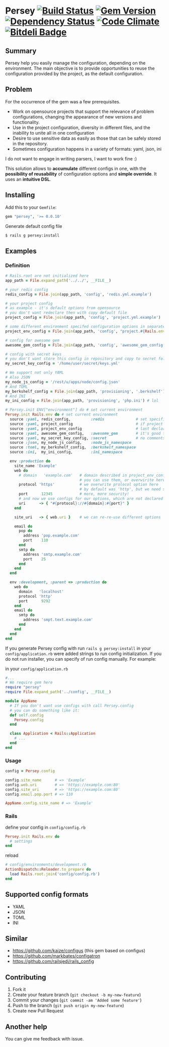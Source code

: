 # Persey [![Build Status](https://travis-ci.org/zzet/persey.png?branch=master)](https://travis-ci.org/zzet/persey) [![Gem Version](https://badge.fury.io/rb/persey.png)](http://badge.fury.io/rb/persey) [![Dependency Status](https://gemnasium.com/zzet/persey.png)](https://gemnasium.com/zzet/persey) [![Code Climate](https://codeclimate.com/github/zzet/persey.png)](https://codeclimate.com/github/zzet/persey) [![Bitdeli Badge](https://d2weczhvl823v0.cloudfront.net/zzet/persey/trend.png)](https://bitdeli.com/free "Bitdeli Badge")


## Summary

Persey help you easily manage the configuration, depending on the environment.
The main objective is to provide opportunities to reuse the
configuration provided by the project, as the default configuration.

## Problem

For the occurrence of the gem was a few prerequisites.

 * Work on opensource projects that support the relevance of problem configurations, changing the appearance of new versions and functionality.
 * Use in the project configuration, diversity in different files, and the inability to unite all in one configuration
 * Desire to use sensitive data as easily as those that can be safely stored in the repository.
 * Sometimes configuration happens in a variety of formats: yaml, json, ini

I do not want to engage in writing parsers, I want to work fine :)

This solution allows to **accumulate** different configs in one, with the **possibility of reusability** of configuration options and **simple override**. It uses an **intuitive DSL**.

## Installing

Add this to your `Gemfile`:

``` ruby
gem "persey", '>= 0.0.10'
```

Generate default config file

``` bash
$ rails g persey:install
```

## Examples

### Definition

``` ruby
# Rails.root are not initialized here
app_path = File.expand_path('../../', __FILE__)

# your redis config
redis_config = File.join(app_path, 'config', 'redis.yml.example')

# your project config
# as example - it's default options from opensource
# you don't want redeclare then with copy default file
project_config = File.join(app_path, 'config', 'project.yml.example')

# some different environment specifed configuration options in separate config
project_env_config = File.join(app_path, 'config', "project.#{Rails.env}.yml")

# config for awesome gem
awesome_gem_config = File.join(app_path, 'config', 'awesome_gem_config.yml')

# config with secret keys
# you don't want store this config in repository and copy to secret folder on host machine
my_secret_key_config = '/home/user/secret/keys.yml'

# We support not only YAML
# Also JSON
my_node_js_config = '/rest/u/apps/node/config.json'
# And TOML
my_berkshelf_config = File.join(app_path, 'provisioning', '.berkshelf')
# And INI
my_ini_config = File.join(app_path, 'provisioning', 'php.ini') # lol

# Persey.init ENV["environment"] do # set current environment
Persey.init Rails.env do # set current environment
  source :yaml, redis_config,         :redis              # set specific namespace for settings (mount config in :redis key)
  source :yaml, project_config                            # if project config and project_env_config have some options keys
  source :yaml, project_env_config                        # last declared keys overwite before declared
  source :yaml, awesome_gem_config,   :awesome_gem        # it's good to mount unknown configs to special :namespace
  source :yaml, my_secret_key_config, :secret             # no comments. It's secret!
  source :json, my_node_js_config,    :node_js_namespace
  source :toml, my_berkshelf_config,  :berkshelf_namespace
  source :ini,  my_ini_config,        :ini_namespace

  env :production do
    site_name 'Example'
    web do
      # domain   'example.com'   # domain described in project_env_config
                                 # you can use them, or overwirite here
      protocol 'https'           # we overwrite prolocol option here
                                 # by default was 'http', but we need some little security
      port      12345            # more, more security!
      # and now we use configs for our options, which are not declared in any config
      uri      -> { "#{protocol}://#{domain}:#{port}" }
    end

    site_uri   -> { web.uri }    # we can re-re-use different options

    email do
      pop do
        address 'pop.example.com'
        port    110
      end
      smtp do
        address 'smtp.example.com'
        port    25
      end
    end
  end

  env :development, :parent => :production do
    web do
      domain   'localhost'
      protocol 'http'
      port      9292
    end
    email do
      smtp do
        address 'smpt.text.example.com'
      end
    end
  end
end
```
If you generate Persey config with run `rails g persey:install` in your `config/application.rb` were added strings to run config initialization. If you do not run installer, you can specify of run config manually. For example:

in your `config/application.rb`

``` ruby
#...
# We require gem here
require "persey"
require File.expand_path('../config', __FILE__)

module AppName
  # If you don't want use configs with call Persey.config
  # you can do something like it:
  def self.config
    Persey.config
  end

  class Application < Rails::Application
    # ...
  end
end

```

### Usage

``` ruby
config = Persey.config

config.site_name      # => 'Example'
config.web.uri        # => 'https://example.com:80'
config.site_uri       # => 'https://example.com:80'
config.email.pop.port # => 110

AppName.config.site_name # => 'Example'
```

### Rails

define your config in `config/config.rb`

``` ruby
Persey.init Rails.env do
  # settings
end
```

reload

``` ruby
# config/environments/development.rb
ActionDispatch::Reloader.to_prepare do
  load Rails.root.join('config/config.rb')
end
```

## Supported config formats

* YAML
* JSON
* TOML
* INI

## Similar

* https://github.com/kaize/configus (this gem based on configus)
* https://github.com/markbates/configatron
* https://github.com/railsjedi/rails_config

## Contributing

1. Fork it
2. Create your feature branch (`git checkout -b my-new-feature`)
3. Commit your changes (`git commit -am 'Added some feature'`)
6. Push to the branch (`git push origin my-new-feature`)
7. Create new Pull Request

## Another help

You can give me feedback with issue.
